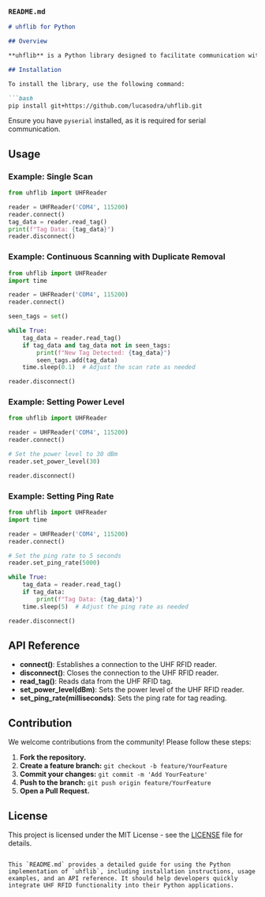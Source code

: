 ### `README.md`

```markdown
# uhflib for Python

## Overview

**uhflib** is a Python library designed to facilitate communication with UHF RFID readers via serial communication. It provides a simple API to connect to the reader, read tags, and control various settings such as power levels and ping rates.

## Installation

To install the library, use the following command:

```bash
pip install git+https://github.com/lucasodra/uhflib.git
```

Ensure you have `pyserial` installed, as it is required for serial communication.

## Usage

### Example: Single Scan

```python
from uhflib import UHFReader

reader = UHFReader('COM4', 115200)
reader.connect()
tag_data = reader.read_tag()
print(f"Tag Data: {tag_data}")
reader.disconnect()
```

### Example: Continuous Scanning with Duplicate Removal

```python
from uhflib import UHFReader
import time

reader = UHFReader('COM4', 115200)
reader.connect()

seen_tags = set()

while True:
    tag_data = reader.read_tag()
    if tag_data and tag_data not in seen_tags:
        print(f"New Tag Detected: {tag_data}")
        seen_tags.add(tag_data)
    time.sleep(0.1)  # Adjust the scan rate as needed

reader.disconnect()
```

### Example: Setting Power Level

```python
from uhflib import UHFReader

reader = UHFReader('COM4', 115200)
reader.connect()

# Set the power level to 30 dBm
reader.set_power_level(30)

reader.disconnect()
```

### Example: Setting Ping Rate

```python
from uhflib import UHFReader
import time

reader = UHFReader('COM4', 115200)
reader.connect()

# Set the ping rate to 5 seconds
reader.set_ping_rate(5000)

while True:
    tag_data = reader.read_tag()
    if tag_data:
        print(f"Tag Data: {tag_data}")
    time.sleep(5)  # Adjust the ping rate as needed

reader.disconnect()
```

## API Reference

- **connect()**: Establishes a connection to the UHF RFID reader.
- **disconnect()**: Closes the connection to the UHF RFID reader.
- **read_tag()**: Reads data from the UHF RFID tag.
- **set_power_level(dBm)**: Sets the power level of the UHF RFID reader.
- **set_ping_rate(milliseconds)**: Sets the ping rate for tag reading.

## Contribution

We welcome contributions from the community! Please follow these steps:

1. **Fork the repository.**
2. **Create a feature branch:** `git checkout -b feature/YourFeature`
3. **Commit your changes:** `git commit -m 'Add YourFeature'`
4. **Push to the branch:** `git push origin feature/YourFeature`
5. **Open a Pull Request.**

## License

This project is licensed under the MIT License - see the [LICENSE](LICENSE) file for details.
```

This `README.md` provides a detailed guide for using the Python implementation of `uhflib`, including installation instructions, usage examples, and an API reference. It should help developers quickly integrate UHF RFID functionality into their Python applications.